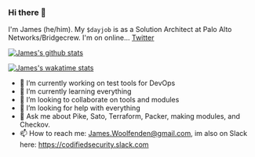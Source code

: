 ### Hi there 👋

I'm James (he/him). My `$dayjob` is as a Solution Architect at Palo Alto Networks/Bridgecrew. I'm on online... [Twitter](https://twitter.com/jimwoolfenden)

[![James's github stats](https://github-readme-stats.vercel.app/api?username=jameswoolfenden&theme=prussian)](https://registry.terraform.io/namespaces/JamesWoolfenden)

[![James's wakatime stats](https://github-readme-stats.vercel.app/api/wakatime?username=jameswoolfenden&theme=prussian)](https://registry.terraform.io/namespaces/JamesWoolfenden)

- 🔭 I’m currently working on test tools for DevOps
- 🌱 I’m currently learning everything
- 👯 I’m looking to collaborate on tools and modules
- 🤔 I’m looking for help with everything
- 💬 Ask me about Pike, Sato, Terraform, Packer, making modules, and Checkov.
- 📫 How to reach me: James.Woolfenden@gmail.com, im also on Slack here: <https://codifiedsecurity.slack.com>
<!--
**jameswoolfenden/jameswoolfenden** is a ✨ _special_ ✨ repository because its `README.md` (this file) appears on your GitHub profile.
